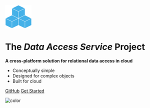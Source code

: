 <!-- _coverpage.md -->

![logo](_media/icon_33.png)

# The ***Data Access Service*** Project

**A cross-platform solution for relational data access in cloud**

- Conceptually simple
- Designed for complex objects
- Built for cloud

[GitHub](https://github.com/bklogic/ServiceBuilder)
[Get Started](/DataAccessService)

<!-- background image -->
<!-- ![](_media/bg.jpg) -->

<!-- background color -->

<!-- ![color](#b3d9f8) -->

![color](#f0f2f4)
